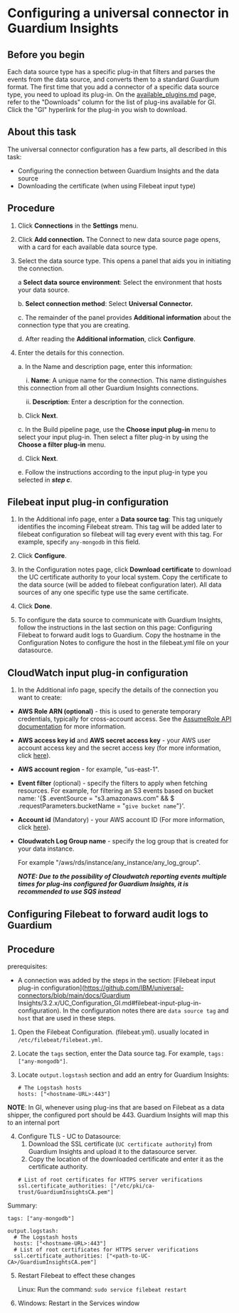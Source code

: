 # Configuring a universal connector in Guardium Insights


## Before you begin

Each data source type has a specific plug-in that filters and parses the events from the data source, and converts them to a standard Guardium format. The first time that you add a connector of a specific data source type, you need to upload its plug-in. On the [available\_plugins.md](https://github.com/IBM/universal-connectors/blob/main/docs/available_plugins.md) page, refer to the "Downloads" column for the list of plug-ins available for GI. Click the "GI" hyperlink for the plug-in you wish to download.

## About this task


The universal connector configuration has a few parts, all described in this task:

*   Configuring the connection between Guardium Insights and the data source
*   Downloading the certificate (when using Filebeat input type)

## Procedure


1. Click **Connections** in the **Settings** menu.
    
2.  Click **Add connection.**  The Connect to new data source page opens, with a card for each available data source type.
    
3.  Select the data source type. This opens a panel that aids you in initiating the connection.
    
    a **Select data source environment**: Select the environment that hosts your data source.
    
    b. **Select connection method**: Select **Universal Connector.**
    
    c. The remainder of the panel provides **Additional information** about the connection type that you are creating.
    
    d. After reading the **Additional information**, click **Configure**.
    
4.  Enter the details for this connection.
    
    a. In the Name and description page, enter this information:
    
      i. **Name**: A unique name for the connection. This name distinguishes this connection from all other Guardium Insights connections.
    
      ii. **Description**: Enter a description for the connection.
    
    b. Click **Next**.
    
    c. In the Build pipeline page, use the **Choose input plug-in** menu to select your input plug-in. Then select a filter plug-in by using the **Choose a filter plug-in** menu.
    
    d. Click **Next**.
    
    e. Follow the instructions according to the input plug-in type you selected in <em>**step c**</em>.
    
 ## Filebeat input plug-in configuration

1. In the Additional info page, enter a **Data source tag**: This tag uniquely identifies the incoming Filebeat stream. This tag will be added later to filebeat configuration so filebeat will tag every event with this tag. For example, specify `any-mongodb` in this field.

2. Click **Configure**.
        
3. In the Configuration notes page, click **Download certificate** to download the UC certificate authority to your local system. Copy the certificate to the data source (will be added to filebeat configuration later). All data sources of any one specific type use the same certificate.
        
4. Click **Done**.
       
5. To configure the data source to communicate with Guardium Insights, follow the instructions in the last section on this page: Configuring Filebeat to forward audit logs to Guardium.  Copy the hostname in the Configuration Notes to configure the host in the filebeat.yml file on your datasource.
        
 ## CloudWatch input plug-in configuration
        
1. In the Additional info page, specify the details of the connection you want to create:

*   **AWS Role ARN (optional)** - this is used to generate temporary credentials, typically for cross-account access. See the [AssumeRole API documentation](https://docs.aws.amazon.com/STS/latest/APIReference/API_AssumeRole.html) for more information.
    
*   **AWS access key id** and **AWS secret access key** - your AWS user account access key and the secret access key (for more information, click [here](https://docs.aws.amazon.com/powershell/latest/userguide/pstools-appendix-sign-up.html)).
    
*   **AWS account region** - for example, "us-east-1".
    
*   **Event filter** (optional) - specify the filters to apply when fetching resources. For example, for filtering an S3 events based on bucket name: '{$ .eventSource = "s3.amazonaws.com" && $ .requestParameters.bucketName = "```give bucket name```"}'.
    
*   **Account id** (Mandatory) - your AWS account ID (For more information, click [here](https://docs.aws.amazon.com/IAM/latest/UserGuide/console_account-alias.html#FindingYourAWSId)).
    
*   **Cloudwatch Log Group name** - specify the log group that is created for your data instance.
    
    For example "/aws/rds/instance/any\_instance/any\_log\_group".
    
    ***NOTE: Due to the possibility of Cloudwatch reporting events multiple times for plug-ins configured for Guardium Insights, it is recommended to use SQS instead***
    
 ## Configuring Filebeat to forward audit logs to Guardium
    
    
  ## Procedure
prerequisites:
* A connection was added by the steps in the section: [Filebeat input plug-in configuration](https://github.com/IBM/universal-connectors/blob/main/docs/Guardium Insights/3.2.x/UC_Configuration_GI.md#filebeat-input-plug-in-configuration). 
In the configuration notes there are `data source tag` and `host` that are used in these steps. 


1.  Open the Filebeat Configuration. (filebeat.yml). usually located in `/etc/filebeat/filebeat.yml`.
    
2.  Locate the `tags` section, enter the Data source tag. For example, `tags: ["any-mongodb"]`.
    
3.  Locate `output.logstash` section and add an entry for Guardium Insights:
    ```
    # The Logstash hosts
    hosts: ["<hostname-URL>:443"]
    ```
**NOTE**: In GI, whenever using plug-ins that are based on Filebeat as a data shipper, the configured port should be 443. Guardium Insights will map this to an internal port

4. Configure TLS - UC to Datasource:
   1. Download the SSL certificate (`UC certificate authority`) from Guardium Insights and upload it to the datasource server.
   2. Copy the location of the downloaded certificate and enter it as the certificate authority.
    ```
    # List of root certificates for HTTPS server verifications
    ssl.certificate_authorities: ["/etc/pki/ca-trust/GuardiumInsightsCA.pem"]
    ```

Summary: 

   ```
   tags: ["any-mongodb"]
   
   output.logstash:
     # The Logstash hosts
     hosts: ["<hostname-URL>:443"]
     # List of root certificates for HTTPS server verifications
     ssl.certificate_authorities: ["<path-to-UC-CA>/GuardiumInsightsCA.pem"]
   ```
    
5.  Restart Filebeat to effect these changes
    
    Linux: Run the command: `sudo service filebeat restart`
    
6. Windows: Restart in the Services window
